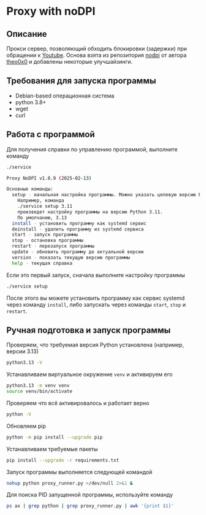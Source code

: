 # Proxy with noDPI

## Описание

Прокси сервер, позволяющий обходить блокировки (задержки) при обращении к [Youtube](https://www.youtube.com/).
Основа взята из репозитория [nodpi](https://github.com/theo0x0/nodpi) от автора [theo0x0](https://github.com/theo0x0) и добавлены некоторые улучшайзинги.

## Требования для запуска программы

  * Debian-based операционная система
  * python 3.8+
  * wget
  * curl

## Работа с программой

Для получения справки по управлению программой, выполните команду

```bash
./service
```

```bash
Proxy NoDPI v1.0.9 (2025-02-13)

Основные команды:
  setup - начальная настройка программы. Можно указать целевую версию Python вторым параметром.
    Например, команда
    ./service setup 3.11
    произведет настройку программы на версию Python 3.11.
    По умолчанию, 3.13
  install - установить программу как systemd сервис
  deinstall - удалить программу из systemd сервиса
  start - запуск программы
  stop - остановка программы
  restart - перезапуск программы
  update - обновить программу до актуальной версии
  version - показать текущую версию программы
  help - текущая справка
```

Если это первый запуск, сначала выполните настройку программы

```bash
./service setup
```

После этого вы можете установить программу как сервис systemd через команду `install`, либо запускать через команды `start`, `stop` и `restart`.


## Ручная подготовка и запуск программы

Проверяем, что требуемая версия Python установлена (например, версии 3.13)

```bash
python3.13 -V
```

Устанавливаем виртуальное окружение `venv` и активируем его

```bash
python3.13 -m venv venv
source venv/bin/activate
```

Проверяем что всё активировалось и работает верно

```bash
python -V
```

Обновляем pip

```bash
python -m pip install --upgrade pip
```

Устанавливаем требуемые пакеты

```bash
pip install --upgrade -r requirements.txt
```

Запуск программы выполняется следующей командой

```bash
nohup python proxy_runner.py >/dev/null 2>&1 &
```

Для поиска PID запущенной программы, используйте команду

```bash
ps ax | grep python | grep proxy_runner.py | awk '{print $1}'
```
